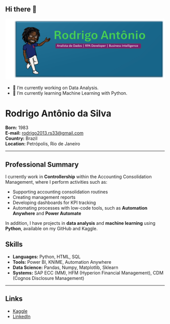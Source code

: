## Hi there 👋

![Support Image](https://github.com/Rodrigo-Antonio-Silva/Rodrigo-Antonio-Silva/blob/2c03ee6eb499b8f81825bfe6f274719caf0606d4/Avatar002.jpg)


- 🔭 I’m currently working on Data Analysis.
- 🌱 I’m currently learning Machine Learning with Python.

# Rodrigo Antônio da Silva

**Born:** 1983  
**E-mail:** rodrigo2013.rs33@gmail.com  
**Country:** Brazil  
**Location:** Petrópolis, Rio de Janeiro

---

## Professional Summary

I currently work in **Controllership** within the Accounting Consolidation Management, where I perform activities such as:

- Supporting accounting consolidation routines
- Creating management reports
- Developing dashboards for KPI tracking
- Automating processes with low-code tools, such as **Automation Anywhere** and **Power Automate**

In addition, I have projects in **data analysis** and **machine learning** using **Python**, available on my GitHub and Kaggle.

## Skills

- **Languages:** Python, HTML, SQL
- **Tools:** Power BI, KNIME, Automation Anywhere
- **Data Science:** Pandas, Numpy, Matplotlib, Sklearn
- **Systems:** SAP ECC (MM), HFM (Hyperion Financial Management), CDM (Cognos Disclosure Management)

---

## Links

- [Kaggle](https://www.kaggle.com/rodrigosilva33333)
- [LinkedIn](https://www.linkedin.com/in/rodrigo-antonio-silva)

